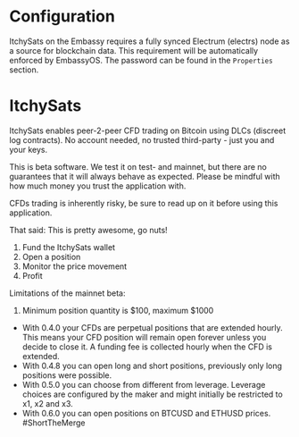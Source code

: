 # Configuration

ItchySats on the Embassy requires a fully synced Electrum (electrs) node as a source for blockchain data. This requirement will be automatically enforced by EmbassyOS.
The password can be found in the `Properties` section.

# ItchySats

ItchySats enables peer-2-peer CFD trading on Bitcoin using DLCs (discreet log contracts). No account needed, no trusted third-party - just you and your keys.

This is beta software. We test it on test- and mainnet, but there are no guarantees that it will always behave as expected.
Please be mindful with how much money you trust the application with.

CFDs trading is inherently risky, be sure to read up on it before using this application.

That said: This is pretty awesome, go nuts!

1. Fund the ItchySats wallet
2. Open a position
3. Monitor the price movement
4. Profit

Limitations of the mainnet beta:

1. Minimum position quantity is $100, maximum $1000

- With 0.4.0 your CFDs are perpetual positions that are extended hourly. This means your CFD position will remain open forever unless you decide to close it. A funding fee is collected hourly when the CFD is extended.
- With 0.4.8 you can open long and short positions, previously only long positions were possible.
- With 0.5.0 you can choose from different from leverage. Leverage choices are configured by the maker and might initially be restricted to x1, x2 and x3.
- With 0.6.0 you can open positions on BTCUSD and ETHUSD prices. #ShortTheMerge
